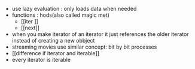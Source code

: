 - use lazy evaluation : only loads data when needed
- functions : hods(also called magic met)
	- [[iter ]]
	- [[next]]
- when you make iterator of an iterator it just references the older iterator instead of creating a new obbject
- streaming movies use similar concept: bit by bit processes
- [[difference if iterator and iterable]]
- every iterator is iterable
